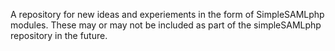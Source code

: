 A repository for new ideas and experiements in the form of SimpleSAMLphp modules. These may or may not be included as part of the simpleSAMLphp repository in the future.